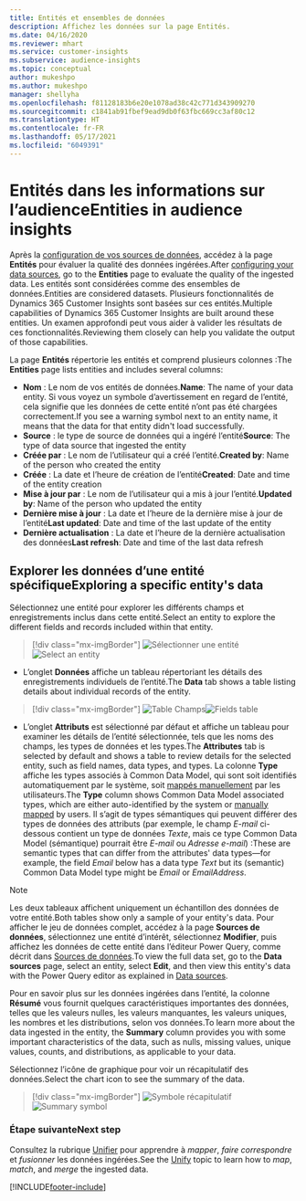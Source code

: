```yaml
---
title: Entités et ensembles de données
description: Affichez les données sur la page Entités.
ms.date: 04/16/2020
ms.reviewer: mhart
ms.service: customer-insights
ms.subservice: audience-insights
ms.topic: conceptual
author: mukeshpo
ms.author: mukeshpo
manager: shellyha
ms.openlocfilehash: f81128183b6e20e1078ad38c42c771d343909270
ms.sourcegitcommit: c1841ab91fbef9ead9db0f63fbc669cc3af80c12
ms.translationtype: HT
ms.contentlocale: fr-FR
ms.lasthandoff: 05/17/2021
ms.locfileid: "6049391"
---
```

# <a name="entities-in-audience-insights"></a><span data-ttu-id="8413a-103">Entités dans les informations sur l’audience</span><span class="sxs-lookup"><span data-stu-id="8413a-103">Entities in audience insights</span></span>

<span data-ttu-id="8413a-104">Après la [configuration de vos sources de données](data-sources.md), accédez à la page **Entités** pour évaluer la qualité des données ingérées.</span><span class="sxs-lookup"><span data-stu-id="8413a-104">After [configuring your data sources](data-sources.md), go to the **Entities** page to evaluate the quality of the ingested data.</span></span> <span data-ttu-id="8413a-105">Les entités sont considérées comme des ensembles de données.</span><span class="sxs-lookup"><span data-stu-id="8413a-105">Entities are considered datasets.</span></span> <span data-ttu-id="8413a-106">Plusieurs fonctionnalités de Dynamics 365 Customer Insights sont basées sur ces entités.</span><span class="sxs-lookup"><span data-stu-id="8413a-106">Multiple capabilities of Dynamics 365 Customer Insights are built around these entities.</span></span> <span data-ttu-id="8413a-107">Un examen approfondi peut vous aider à valider les résultats de ces fonctionnalités.</span><span class="sxs-lookup"><span data-stu-id="8413a-107">Reviewing them closely can help you validate the output of those capabilities.</span></span>

<span data-ttu-id="8413a-108">La page **Entités** répertorie les entités et comprend plusieurs colonnes :</span><span class="sxs-lookup"><span data-stu-id="8413a-108">The **Entities** page lists entities and includes several columns:</span></span>

- <span data-ttu-id="8413a-109">**Nom** : Le nom de vos entités de données.</span><span class="sxs-lookup"><span data-stu-id="8413a-109">**Name**: The name of your data entity.</span></span> <span data-ttu-id="8413a-110">Si vous voyez un symbole d’avertissement en regard de l’entité, cela signifie que les données de cette entité n’ont pas été chargées correctement.</span><span class="sxs-lookup"><span data-stu-id="8413a-110">If you see a warning symbol next to an entity name, it means that the data for that entity didn't load successfully.</span></span>
- <span data-ttu-id="8413a-111">**Source** : le type de source de données qui a ingéré l’entité</span><span class="sxs-lookup"><span data-stu-id="8413a-111">**Source**: The type of data source that ingested the entity</span></span>
- <span data-ttu-id="8413a-112">**Créée par** : Le nom de l’utilisateur qui a créé l’entité.</span><span class="sxs-lookup"><span data-stu-id="8413a-112">**Created by**: Name of the person who created the entity</span></span>
- <span data-ttu-id="8413a-113">**Créée** : La date et l’heure de création de l’entité</span><span class="sxs-lookup"><span data-stu-id="8413a-113">**Created**: Date and time of the entity creation</span></span>
- <span data-ttu-id="8413a-114">**Mise à jour par** : Le nom de l’utilisateur qui a mis à jour l’entité.</span><span class="sxs-lookup"><span data-stu-id="8413a-114">**Updated by**: Name of the person who updated the entity</span></span>
- <span data-ttu-id="8413a-115">**Dernière mise à jour** : La date et l’heure de la dernière mise à jour de l’entité</span><span class="sxs-lookup"><span data-stu-id="8413a-115">**Last updated**: Date and time of the last update of the entity</span></span>
- <span data-ttu-id="8413a-116">**Dernière actualisation** : La date et l’heure de la dernière actualisation des données</span><span class="sxs-lookup"><span data-stu-id="8413a-116">**Last refresh**: Date and time of the last data refresh</span></span>

## <a name="exploring-a-specific-entitys-data"></a><span data-ttu-id="8413a-117">Explorer les données d’une entité spécifique</span><span class="sxs-lookup"><span data-stu-id="8413a-117">Exploring a specific entity's data</span></span>

<span data-ttu-id="8413a-118">Sélectionnez une entité pour explorer les différents champs et enregistrements inclus dans cette entité.</span><span class="sxs-lookup"><span data-stu-id="8413a-118">Select an entity to explore the different fields and records included within that entity.</span></span>

> [!div class="mx-imgBorder"]
> <span data-ttu-id="8413a-119">![Sélectionner une entité](media/data-manager-entities-data.png "Sélectionner une entité")</span><span class="sxs-lookup"><span data-stu-id="8413a-119">![Select an entity](media/data-manager-entities-data.png "Select an entity")</span></span>

- <span data-ttu-id="8413a-120">L’onglet **Données** affiche un tableau répertoriant les détails des enregistrements individuels de l’entité.</span><span class="sxs-lookup"><span data-stu-id="8413a-120">The **Data** tab shows a table listing details about individual records of the entity.</span></span>

> [!div class="mx-imgBorder"]
> <span data-ttu-id="8413a-121">![Table Champs](media/data-manager-entities-fields.PNG "Table Champs")</span><span class="sxs-lookup"><span data-stu-id="8413a-121">![Fields table](media/data-manager-entities-fields.PNG "Fields table")</span></span>

- <span data-ttu-id="8413a-122">L’onglet **Attributs** est sélectionné par défaut et affiche un tableau pour examiner les détails de l’entité sélectionnée, tels que les noms des champs, les types de données et les types.</span><span class="sxs-lookup"><span data-stu-id="8413a-122">The **Attributes** tab is selected by default and shows a table to review details for the selected entity, such as field names, data types, and types.</span></span> <span data-ttu-id="8413a-123">La colonne **Type** affiche les types associés à Common Data Model, qui sont soit identifiés automatiquement par le système, soit [mappés manuellement](map-entities.md) par les utilisateurs.</span><span class="sxs-lookup"><span data-stu-id="8413a-123">The **Type** column shows Common Data Model associated types, which are either auto-identified by the system or [manually mapped](map-entities.md) by users.</span></span> <span data-ttu-id="8413a-124">Il s’agit de types sémantiques qui peuvent différer des types de données des attributs (par exemple, le champ *E-mail* ci-dessous contient un type de données *Texte*, mais ce type Common Data Model (sémantique) pourrait être *E-mail* ou *Adresse e-mail*) :</span><span class="sxs-lookup"><span data-stu-id="8413a-124">These are semantic types that can differ from the attributes' data types—for example, the field *Email* below has a data type *Text* but its (semantic) Common Data Model type might be *Email* or *EmailAddress*.</span></span>

> [!NOTE]
> <span data-ttu-id="8413a-125">Les deux tableaux affichent uniquement un échantillon des données de votre entité.</span><span class="sxs-lookup"><span data-stu-id="8413a-125">Both tables show only a sample of your entity's data.</span></span> <span data-ttu-id="8413a-126">Pour afficher le jeu de données complet, accédez à la page **Sources de données**, sélectionnez une entité d’intérêt, sélectionnez **Modifier**, puis affichez les données de cette entité dans l’éditeur Power Query, comme décrit dans [Sources de données](data-sources.md).</span><span class="sxs-lookup"><span data-stu-id="8413a-126">To view the full data set, go to the **Data sources** page, select an entity, select **Edit**, and then view this entity's data with the Power Query editor as explained in [Data sources](data-sources.md).</span></span>

<span data-ttu-id="8413a-127">Pour en savoir plus sur les données ingérées dans l’entité, la colonne **Résumé** vous fournit quelques caractéristiques importantes des données, telles que les valeurs nulles, les valeurs manquantes, les valeurs uniques, les nombres et les distributions, selon vos données.</span><span class="sxs-lookup"><span data-stu-id="8413a-127">To learn more about the data ingested in the entity, the **Summary** column provides you with some important characteristics of the data, such as nulls, missing values, unique values, counts, and distributions, as applicable to your data.</span></span>

<span data-ttu-id="8413a-128">Sélectionnez l’icône de graphique pour voir un récapitulatif des données.</span><span class="sxs-lookup"><span data-stu-id="8413a-128">Select the chart icon to see the summary of the data.</span></span>

> [!div class="mx-imgBorder"]
> <span data-ttu-id="8413a-129">![Symbole récapitulatif](media/data-manager-entities-summary.png "Table Résumé des données")</span><span class="sxs-lookup"><span data-stu-id="8413a-129">![Summary symbol](media/data-manager-entities-summary.png "Data summary table")</span></span>

### <a name="next-step"></a><span data-ttu-id="8413a-130">Étape suivante</span><span class="sxs-lookup"><span data-stu-id="8413a-130">Next step</span></span>

<span data-ttu-id="8413a-131">Consultez la rubrique [Unifier](data-unification.md) pour apprendre à *mapper*, *faire correspondre* et *fusionner* les données ingérées.</span><span class="sxs-lookup"><span data-stu-id="8413a-131">See the [Unify](data-unification.md) topic to learn how to *map*, *match*, and *merge* the ingested data.</span></span>


[!INCLUDE[footer-include](../includes/footer-banner.md)]
